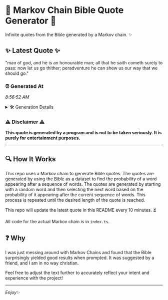 # 📖 Markov Chain Bible Quote Generator 📖

Infinite quotes from the Bible generated by a Markov chain. ✨

## ✨ Latest Quote ✨
"man of god, and he is an honourable man; all that he saith cometh surely to pass: now let us go thither; peradventure he can shew us our way that we should go."

### ⏰ Generated At
*8:56:52 AM*

<details>
    <summary>🛠️ Generation Details</summary>
    <p>
        <strong>🌱 Seed:</strong> man<br>
        <strong>🔄 Iterations:</strong> 32<br>
        <strong>📜 Context History:</strong><br>[ man ]: of<br>[ man, of ]: god,<br>[ man, of, god, ]: and<br>[ man, of, god,, and ]: he<br>[ man, of, god,, and, he ]: is<br>[ man, of, god,, and, he, is ]: an<br>[ of, god,, and, he, is, an ]: honourable<br>[ god,, and, he, is, an, honourable ]: man;<br>[ and, he, is, an, honourable, man; ]: all<br>[ he, is, an, honourable, man;, all ]: that<br>[ is, an, honourable, man;, all, that ]: he<br>[ an, honourable, man;, all, that, he ]: saith<br>[ honourable, man;, all, that, he, saith ]: cometh<br>[ man;, all, that, he, saith, cometh ]: surely<br>[ all, that, he, saith, cometh, surely ]: to<br>[ that, he, saith, cometh, surely, to ]: pass:<br>[ he, saith, cometh, surely, to, pass: ]: now<br>[ saith, cometh, surely, to, pass:, now ]: let<br>[ cometh, surely, to, pass:, now, let ]: us<br>[ surely, to, pass:, now, let, us ]: go<br>[ to, pass:, now, let, us, go ]: thither;<br>[ pass:, now, let, us, go, thither; ]: peradventure<br>[ now, let, us, go, thither;, peradventure ]: he<br>[ let, us, go, thither;, peradventure, he ]: can<br>[ us, go, thither;, peradventure, he, can ]: shew<br>[ go, thither;, peradventure, he, can, shew ]: us<br>[ thither;, peradventure, he, can, shew, us ]: our<br>[ peradventure, he, can, shew, us, our ]: way<br>[ he, can, shew, us, our, way ]: that<br>[ can, shew, us, our, way, that ]: we<br>[ shew, us, our, way, that, we ]: should<br>[ us, our, way, that, we, should ]: go.<br>
    </p>
</details>

### ⚠️ Disclaimer ⚠️
**This quote is generated by a program and is not to be taken seriously. It is purely for entertainment purposes.**

---

## 🔍 How It Works

This repo uses a Markov chain to generate Bible quotes. The quotes are generated by using the Bible as a dataset to find the probability of a word appearing after a sequence of words. The quotes are generated by starting with a random word and then selecting the next word based on the probability of it appearing after the current sequence of words. This process is repeated until the desired length of the quote is reached.

This repo will update the latest quote in this README every 10 minutes. ⏳

All code for the actual Markov chain is in `index.ts`.

## ❓ Why

I was just messing around with Markov Chains and found that the Bible surprisingly yielded good results when prompted. 
It was suggested by a friend, and I am in no way christian.

Feel free to adjust the text further to accurately reflect your intent and experience with the project!

---

*Enjoy*✨
